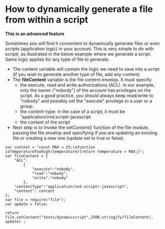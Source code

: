 # How to dynamically generate a file from within a script

**This is an advanced feature**

Sometimes you will find it convenient to dynamically generate files or even scripts (application logic) in your account.
This is very simple to do with scriptr, as illustrated in the below example where we generate a script. Same logic applies for any type of file to generate.

- The content variable will contain the logic we need to save into a script (if you wish to generate another type of file, add any content)
- The **fileContent** variable is the file content envelop. It must specify:
  - the execute, read and write authorizations (ACL). In our example, only the owner ("nobody") of the account has privileges on the script.
As a good practice, you should always keep read/write to "nobody" and possibly set the "execute" privilege to a user or a group.
  - the content-type: in the case of a script, it must be "application/vnd.scriptr-javascript
  - the content of the script
- Next step is to invoke the setContent() function of the file module, passing the file envelop and specifying if you are updating an existing file or creating a new one (update set to true or false).

```
var content = "const MAX = 25;\nfunction isTemperatureTooHigh(temperature){return temperature > MAX;}";
var fileContent = {
    "ACL":
        {
            "execute":"nobody",
            "read":"nobody",
            "write":"nobody"
        },
    "contentType":"application/vnd.scriptr-javascript",
    "content": content
};
var file = require("file");
var update = false;

return file.setContent("tests/dynamicscript",JSON.stringify(fileContent), update) ;
```
